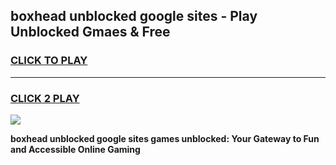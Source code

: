
## boxhead unblocked google sites - Play Unblocked Gmaes & Free
<h3>
<a href="https://news.freeplayer.one?title=boxhead_unblocked_google_sites&ref=16F">CLICK TO PLAY</a></h3>
<hr>

<h3>
<a href="https://news.freeplayer.one?title=boxhead_unblocked_google_sites&ref=16F">CLICK 2 PLAY</a>
  
</h3>

<a href="https://news.freeplayer.one?title=boxhead_unblocked_google_sites&ref=16F/"><img src="https://clearcache.store/games.png"></a>


**boxhead unblocked google sites games unblocked: Your Gateway to Fun and Accessible Online Gaming**
